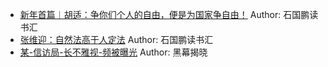 - [新年首篇︱胡适：争你们个人的自由，便是为国家争自由！](http://wechatscope.jmsc.hku.hk:8000/html?fn=gh_b37218ca9ea8_2019-01-01_2247485788_08EBAvpCGk.y.tar.gz)
Author: 石国鹏读书汇
- [张维迎：自然法高于人定法](http://wechatscope.jmsc.hku.hk:8000/html?fn=gh_b37218ca9ea8_2019-01-01_2247485788_HPDgVAY8eS.y.tar.gz)
Author: 石国鹏读书汇
- [某-信访局-长不雅视-频被曝光](http://wechatscope.jmsc.hku.hk:8000/html?fn=gh_da784ed18f69_2019-01-01_2247486606_qGuWdH4bpi.y.tar.gz)
Author: 黑幕揭晓

